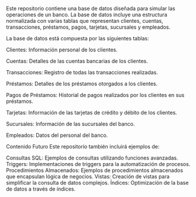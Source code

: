 Este repositorio contiene una base de datos diseñada para simular las operaciones de un banco.
La base de datos incluye una estructura normalizada con varias tablas que representan clientes, cuentas, transacciones, préstamos, pagos, tarjetas, sucursales y empleados.

La base de datos está compuesta por las siguientes tablas:

Clientes: Información personal de los clientes.

Cuentas: Detalles de las cuentas bancarias de los clientes.

Transacciones: Registro de todas las transacciones realizadas.

Préstamos: Detalles de los préstamos otorgados a los clientes.

Pagos de Préstamos: Historial de pagos realizados por los clientes en sus préstamos.

Tarjetas: Información de las tarjetas de crédito y débito de los clientes.

Sucursales: Información de las sucursales del banco.

Empleados: Datos del personal del banco.

Contenido Futuro
Este repositorio también incluirá ejemplos de:

Consultas SQL: Ejemplos de consultas utilizando funciones avanzadas.
Triggers: Implementaciones de triggers para la automatización de procesos.
Procedimientos Almacenados: Ejemplos de procedimientos almacenados que encapsulan lógica de negocios.
Vistas: Creación de vistas para simplificar la consulta de datos complejos.
Índices: Optimización de la base de datos a través de índices.
